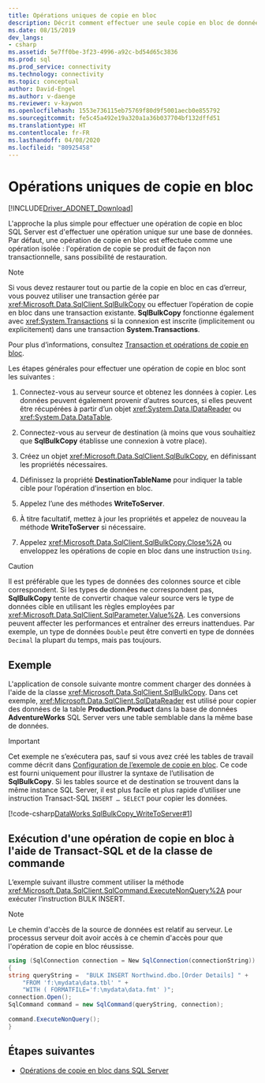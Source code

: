 ```yaml
---
title: Opérations uniques de copie en bloc
description: Décrit comment effectuer une seule copie en bloc de données dans une instance de SQL Server à l’aide de la classe SqlBulkCopy et comment effectuer l’opération de copie en bloc à l’aide d’instructions Transact-SQL et de la classe SqlCommand.
ms.date: 08/15/2019
dev_langs:
- csharp
ms.assetid: 5e7ff0be-3f23-4996-a92c-bd54d65c3836
ms.prod: sql
ms.prod_service: connectivity
ms.technology: connectivity
ms.topic: conceptual
author: David-Engel
ms.author: v-daenge
ms.reviewer: v-kaywon
ms.openlocfilehash: 1553e736115eb75769f80d9f5001aecb0e855792
ms.sourcegitcommit: fe5c45a492e19a320a1a36b037704bf132dffd51
ms.translationtype: HT
ms.contentlocale: fr-FR
ms.lasthandoff: 04/08/2020
ms.locfileid: "80925458"
---
```

# <a name="single-bulk-copy-operations"></a>Opérations uniques de copie en bloc

[!INCLUDE[Driver_ADONET_Download](../../../includes/driver_adonet_download.md)]

L'approche la plus simple pour effectuer une opération de copie en bloc SQL Server est d'effectuer une opération unique sur une base de données. Par défaut, une opération de copie en bloc est effectuée comme une opération isolée : l'opération de copie se produit de façon non transactionnelle, sans possibilité de restauration.  
  
> [!NOTE]
>  Si vous devez restaurer tout ou partie de la copie en bloc en cas d’erreur, vous pouvez utiliser une transaction gérée par <xref:Microsoft.Data.SqlClient.SqlBulkCopy> ou effectuer l’opération de copie en bloc dans une transaction existante. **SqlBulkCopy** fonctionne également avec <xref:System.Transactions> si la connexion est inscrite (implicitement ou explicitement) dans une transaction **System.Transactions**.  
>   
>  Pour plus d’informations, consultez [Transaction et opérations de copie en bloc](transaction-bulk-copy-operations.md).  
  
Les étapes générales pour effectuer une opération de copie en bloc sont les suivantes :  
  
1. Connectez-vous au serveur source et obtenez les données à copier. Les données peuvent également provenir d’autres sources, si elles peuvent être récupérées à partir d’un objet <xref:System.Data.IDataReader> ou <xref:System.Data.DataTable>.  
  
2. Connectez-vous au serveur de destination (à moins que vous souhaitiez que **SqlBulkCopy** établisse une connexion à votre place).  
  
3. Créez un objet <xref:Microsoft.Data.SqlClient.SqlBulkCopy>, en définissant les propriétés nécessaires.  
  
4. Définissez la propriété **DestinationTableName** pour indiquer la table cible pour l’opération d’insertion en bloc.  
  
5. Appelez l’une des méthodes **WriteToServer**.  
  
6. À titre facultatif, mettez à jour les propriétés et appelez de nouveau la méthode **WriteToServer** si nécessaire.  
  
7. Appelez <xref:Microsoft.Data.SqlClient.SqlBulkCopy.Close%2A> ou enveloppez les opérations de copie en bloc dans une instruction `Using`.  
  
> [!CAUTION]
>  Il est préférable que les types de données des colonnes source et cible correspondent. Si les types de données ne correspondent pas, **SqlBulkCopy** tente de convertir chaque valeur source vers le type de données cible en utilisant les règles employées par <xref:Microsoft.Data.SqlClient.SqlParameter.Value%2A>. Les conversions peuvent affecter les performances et entraîner des erreurs inattendues. Par exemple, un type de données `Double` peut être converti en type de données `Decimal` la plupart du temps, mais pas toujours.  
  
## <a name="example"></a>Exemple  
L'application de console suivante montre comment charger des données à l'aide de la classe <xref:Microsoft.Data.SqlClient.SqlBulkCopy>. Dans cet exemple, <xref:Microsoft.Data.SqlClient.SqlDataReader> est utilisé pour copier des données de la table **Production.Product** dans la base de données **AdventureWorks** SQL Server vers une table semblable dans la même base de données.  
  
> [!IMPORTANT]
>  Cet exemple ne s’exécutera pas, sauf si vous avez créé les tables de travail comme décrit dans [Configuration de l’exemple de copie en bloc](bulk-copy-example-setup.md). Ce code est fourni uniquement pour illustrer la syntaxe de l’utilisation de **SqlBulkCopy**. Si les tables source et de destination se trouvent dans la même instance SQL Server, il est plus facile et plus rapide d’utiliser une instruction Transact-SQL `INSERT … SELECT` pour copier les données.  
  
[!code-csharp[DataWorks SqlBulkCopy_WriteToServer#1](~/../sqlclient/doc/samples/SqlBulkCopy_WriteToServer.cs#1)]
  
## <a name="performing-a-bulk-copy-operation-using-transact-sql-and-the-command-class"></a>Exécution d'une opération de copie en bloc à l'aide de Transact-SQL et de la classe de commande  
L’exemple suivant illustre comment utiliser la méthode <xref:Microsoft.Data.SqlClient.SqlCommand.ExecuteNonQuery%2A> pour exécuter l’instruction BULK INSERT.  
  
> [!NOTE]
>  Le chemin d'accès de la source de données est relatif au serveur. Le processus serveur doit avoir accès à ce chemin d'accès pour que l'opération de copie en bloc réussisse.  
  
```csharp  
using (SqlConnection connection = New SqlConnection(connectionString))  
{  
string queryString =  "BULK INSERT Northwind.dbo.[Order Details] " +  
    "FROM 'f:\mydata\data.tbl' " +  
    "WITH ( FORMATFILE='f:\mydata\data.fmt' )";  
connection.Open();  
SqlCommand command = new SqlCommand(queryString, connection);  
  
command.ExecuteNonQuery();  
}  
```  
  
## <a name="next-steps"></a>Étapes suivantes
- [Opérations de copie en bloc dans SQL Server](bulk-copy-operations-sql-server.md)
